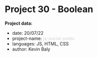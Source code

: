 # Project 30 - Boolean

**Project data:**

* date: 20/07/22
* project-name: <span class="colour" style="color: rgb(209, 210, 211);">js-social-posts</span>
* languages: JS, HTML, CSS
* author: Kevin Baly